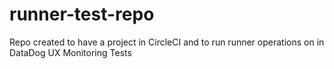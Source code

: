 # runner-test-repo
Repo created to have a project in CircleCI and to run runner operations on in DataDog UX Monitoring Tests
